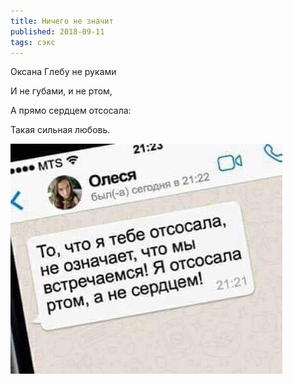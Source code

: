 ```yaml
---
title: Ничего не значит
published: 2018-09-11
tags: сэкс
---
```


Оксана Глебу не руками

И не губами, и не ртом,

А прямо сердцем отсосала:

Такая сильная любовь.

![](/content/photo_2018-09-11_08-01-13.jpg)
